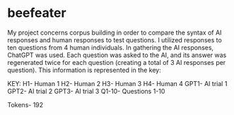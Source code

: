# beefeater
My project concerns corpus building in order to compare the syntax of AI responses and human responses to test questions. I utilized responses to ten questions from 4 human individuals. In gathering the AI responses, ChatGPT was used. Each question was asked to the AI, and its answer was regenerated twice for each question (creating a total of 3 AI responses per question). This information is represented in the key:

KEY: 
H1- Human 1
H2- Human 2
H3- Human 3
H4- Human 4
GPT1- AI trial 1
GPT2- AI trial 2
GPT3- AI trial 3
Q1-10- Questions 1-10

Tokens- 192
